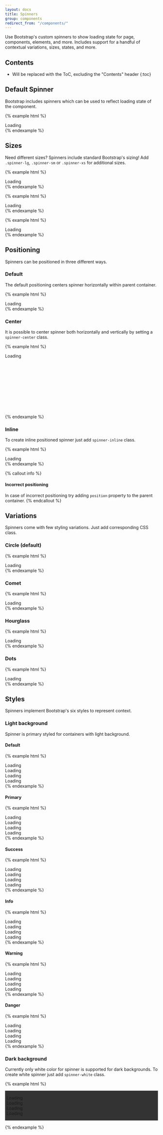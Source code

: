 ```yaml
---
layout: docs
title: Spinners
group: components
redirect_from: "/components/"
---
```


Use Bootstrap's custom spinners to show loading state for page, components, elements, and more. Includes support for a handful of contextual variations, sizes, states, and more.

## Contents

* Will be replaced with the ToC, excluding the "Contents" header
{:toc}

## Default Spinner

Bootstrap includes spinners which can be used to reflect loading state of the component.

{% example html %}
<div class="spinner" role="progressbar">Loading</div>
{% endexample %}

## Sizes

Need different sizes? Spinners include standard Bootstrap's sizing! Add `.spinner-lg`, `.spinner-sm` or `.spinner-xs` for additional sizes.

{% example html %}
<!-- Large Spinner -->
<div class="spinner spinner-lg" role="progressbar">Loading</div>
{% endexample %}

{% example html %}
<!-- Small Spinner -->
<div class="spinner spinner-sm" role="progressbar">Loading</div>
{% endexample %}

{% example html %}
<!-- Extra Small Spinner -->
<div class="spinner spinner-xs" role="progressbar">Loading</div>
{% endexample %}

## Positioning

Spinners can be positioned in three different ways.

### Default

The default positioning centers spinner horizontally within parent container.

{% example html %}
<div class="spinner" role="progressbar">Loading</div>
{% endexample %}

### Center

It is possible to center spinner both horizontally and vertically by setting a `spinner-center` class.

{% example html %}
<div style="height: 200px">
  <div class="spinner spinner-center" role="progressbar">Loading</div>
</div>
{% endexample %}

### Inline

To create inline positioned spinner just add `spinner-inline` class.
 
{% example html %}
<div class="spinner spinner-inline" role="progressbar">Loading</div>
{% endexample %}

{% callout info %}
#### Incorrect positioning

In case of incorrect positioning try adding `position` property to the parent container. 
{% endcallout %}

## Variations

Spinners come with few styling variations. Just add corresponding CSS class.

### Circle (default)

{% example html %}
<div class="spinner" role="progressbar">Loading</div>
{% endexample %}

### Comet

{% example html %}
<div class="spinner spinner-comet" role="progressbar">Loading</div>
{% endexample %}

### Hourglass

{% example html %}
<div class="spinner spinner-hourglass" role="progressbar">Loading</div>
{% endexample %}

### Dots

{% example html %}
<div class="spinner spinner-dots" role="progressbar">Loading</div>
{% endexample %}

## Styles

Spinners implement Bootstrap's six styles to represent context.

### Light background

Spinner is primary styled for containers with light background.

#### Default

{% example html %}
<div class="spinner spinner-inline" role="progressbar">Loading</div>
<div class="spinner spinner-inline spinner-comet" role="progressbar">Loading</div>
<div class="spinner spinner-inline spinner-hourglass" role="progressbar">Loading</div>
<div class="spinner spinner-inline spinner-dots" role="progressbar">Loading</div>
{% endexample %}

#### Primary

{% example html %}
<div class="spinner spinner-primary spinner-inline" role="progressbar">Loading</div>
<div class="spinner spinner-primary spinner-inline spinner-comet" role="progressbar">Loading</div>
<div class="spinner spinner-primary spinner-inline spinner-hourglass" role="progressbar">Loading</div>
<div class="spinner spinner-primary spinner-inline spinner-dots" role="progressbar">Loading</div>
{% endexample %}

#### Success

{% example html %}
<div class="spinner spinner-success spinner-inline" role="progressbar">Loading</div>
<div class="spinner spinner-success spinner-inline spinner-comet" role="progressbar">Loading</div>
<div class="spinner spinner-success spinner-inline spinner-hourglass" role="progressbar">Loading</div>
<div class="spinner spinner-success spinner-inline spinner-dots" role="progressbar">Loading</div>
{% endexample %}

#### Info

{% example html %}
<div class="spinner spinner-info spinner-inline" role="progressbar">Loading</div>
<div class="spinner spinner-info spinner-inline spinner-comet" role="progressbar">Loading</div>
<div class="spinner spinner-info spinner-inline spinner-hourglass" role="progressbar">Loading</div>
<div class="spinner spinner-info spinner-inline spinner-dots" role="progressbar">Loading</div>
{% endexample %}

#### Warning

{% example html %}
<div class="spinner spinner-warning spinner-inline" role="progressbar">Loading</div>
<div class="spinner spinner-warning spinner-inline spinner-comet" role="progressbar">Loading</div>
<div class="spinner spinner-warning spinner-inline spinner-hourglass" role="progressbar">Loading</div>
<div class="spinner spinner-warning spinner-inline spinner-dots" role="progressbar">Loading</div>
{% endexample %}

#### Danger

{% example html %}
<div class="spinner spinner-danger spinner-inline" role="progressbar">Loading</div>
<div class="spinner spinner-danger spinner-inline spinner-comet" role="progressbar">Loading</div>
<div class="spinner spinner-danger spinner-inline spinner-hourglass" role="progressbar">Loading</div>
<div class="spinner spinner-danger spinner-inline spinner-dots" role="progressbar">Loading</div>
{% endexample %}

### Dark background

Currently only white color for spinner is supported for dark backgrounds. To create white spinner just 
add `spinner-white` class.

{% example html %}
<div style="background: #333; padding: 15px 5px">
  <div class="spinner spinner-white spinner-inline" role="progressbar">Loading</div>
  <div class="spinner spinner-white spinner-inline spinner-comet" role="progressbar">Loading</div>
  <div class="spinner spinner-white spinner-inline spinner-hourglass" role="progressbar">Loading</div>
  <div class="spinner spinner-white spinner-inline spinner-dots" role="progressbar">Loading</div>
</div>

{% endexample %}

